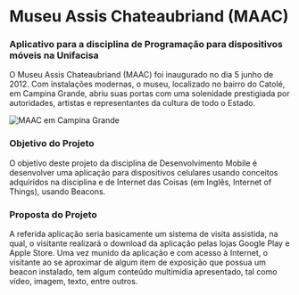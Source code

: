 <h1> Museu Assis Chateaubriand (MAAC)</h1>
<h3> Aplicativo para a disciplina de Programação para dispositivos móveis na Unifacisa </h3>

<p>O Museu Assis Chateaubriand (MAAC) foi inaugurado no dia 5 junho de 2012. Com
instalações modernas, o museu, localizado no bairro do Catolé, em Campina Grande, abriu
suas portas com uma solenidade prestigiada por autoridades, artistas e representantes da
cultura de todo o Estado.</p>

<img src="https://s3-sa-east-1.amazonaws.com/imgs.guiadasartes/eve/587-museu-de-arte-assis-chateaubriand-/drTzpTUI.300x300.jpg" alt="MAAC em Campina Grande"/>

<h3> Objetivo do Projeto </h3>

<p>O objetivo deste projeto da disciplina de Desenvolvimento Mobile é desenvolver uma
aplicação para dispositivos celulares usando conceitos adquiridos na disciplina e de Internet
das Coisas (em Inglês, Internet of Things), usando Beacons.</p>

<h3>Proposta do Projeto</h3>

<p>A referida aplicação seria basicamente um sistema de visita assistida, na qual, o visitante
realizará o download da aplicação pelas lojas Google Play e Apple Store. Uma vez munido da
aplicação e com acesso à Internet, o visitante ao se aproximar de algum item de exposição
que possua um beacon instalado, tem algum conteúdo multimídia apresentado, tal como
vídeo, imagem, texto, entre outros.</p>
